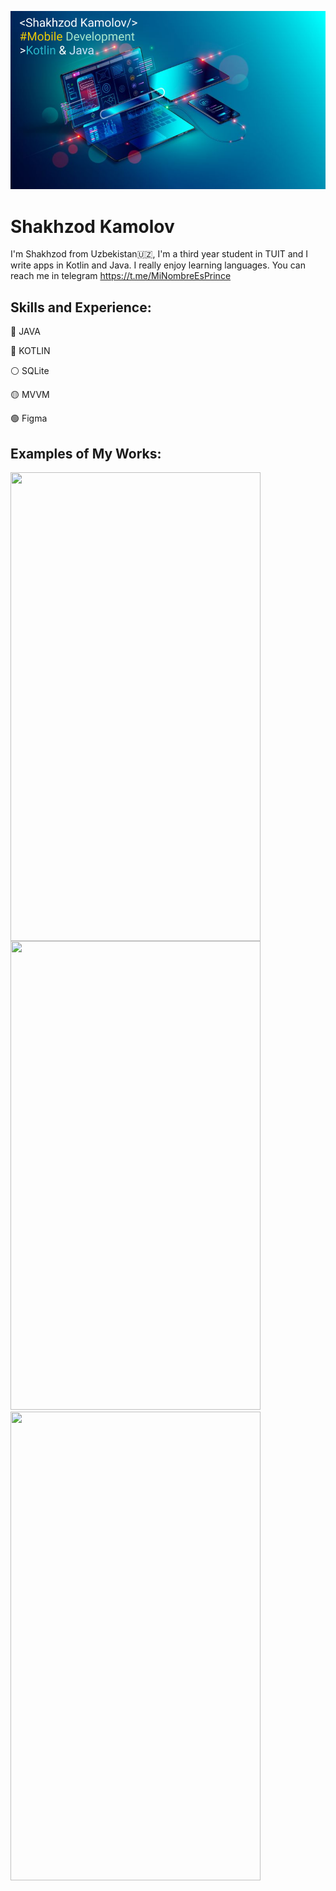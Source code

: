 ![Mobile Development](https://github.com/shakhzod99/shakhzod99/blob/main/Shakhzod_MobDevBanner.png)
# Shakhzod Kamolov

I'm Shakhzod from Uzbekistan:uzbekistan:, I'm a third year student in TUIT and I write apps in Kotlin and Java. I really enjoy learning languages. You can reach me in telegram https://t.me/MiNombreEsPrince


##  Skills and Experience:  
:red_circle: JAVA  

:large_blue_circle: KOTLIN 

:white_circle: SQLite

:yellow_circle: MVVM

:green_circle: Figma

##  Examples of My Works:  
<img src="https://github.com/shakhzod99/Test_yout_brain/blob/master/TestYourBrain.gif" align="center"  width="400" height="750"/> 
<img src="https://github.com/shakhzod99/CryptoStats/blob/master/CryptoStats.gif"  width="400" height="750"/>
<img src=https://github.com/shakhzod99/Timer/blob/master/Timer%20App%20Gif.gif  width="400" height="750"/> 
<!--
**shakhzod99/shakhzod99** is a ✨ _special_ ✨ repository because its `README.md` (this file) appears on your GitHub profile.

